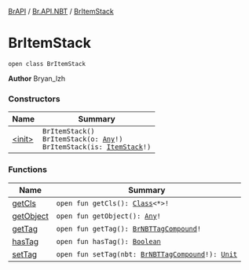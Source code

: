 [BrAPI](../../index.md) / [Br.API.NBT](../index.md) / [BrItemStack](./index.md)

# BrItemStack

`open class BrItemStack`

**Author**
Bryan_lzh

### Constructors

| Name | Summary |
|---|---|
| [&lt;init&gt;](-init-.md) | `BrItemStack()`<br>`BrItemStack(o: `[`Any`](https://kotlinlang.org/api/latest/jvm/stdlib/kotlin/-any/index.html)`!)`<br>`BrItemStack(is: `[`ItemStack`](https://hub.spigotmc.org/javadocs/spigot/org/bukkit/inventory/ItemStack.html)`!)` |

### Functions

| Name | Summary |
|---|---|
| [getCls](get-cls.md) | `open fun getCls(): `[`Class`](https://docs.oracle.com/javase/8/docs/api/java/lang/Class.html)`<*>!` |
| [getObject](get-object.md) | `open fun getObject(): `[`Any`](https://kotlinlang.org/api/latest/jvm/stdlib/kotlin/-any/index.html)`!` |
| [getTag](get-tag.md) | `open fun getTag(): `[`BrNBTTagCompound`](../-br-n-b-t-tag-compound/index.md)`!` |
| [hasTag](has-tag.md) | `open fun hasTag(): `[`Boolean`](https://kotlinlang.org/api/latest/jvm/stdlib/kotlin/-boolean/index.html) |
| [setTag](set-tag.md) | `open fun setTag(nbt: `[`BrNBTTagCompound`](../-br-n-b-t-tag-compound/index.md)`!): `[`Unit`](https://kotlinlang.org/api/latest/jvm/stdlib/kotlin/-unit/index.html) |
